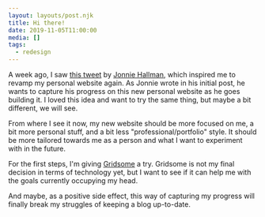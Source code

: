 ```yaml
---
layout: layouts/post.njk
title: Hi there!
date: 2019-11-05T11:00:00
media: []
tags:
  - redesign
---
```


A week ago, I saw [this tweet](https://twitter.com/destroytoday/status/1188617015583526913) by [Jonnie Hallman](https://twitter.com/destroytoday), which inspired me to revamp my personal website again. As Jonnie wrote in his initial post, he wants to capture his progress on this new personal website as he goes building it. I loved this idea and want to try the same thing, but maybe a bit different, we will see.

From where I see it now, my new website should be more focused on me, a bit more personal stuff, and a bit less "professional/portfolio" style. It should be more tailored towards me as a person and what I want to experiment with in the future.

For the first steps, I'm giving [Gridsome](https://gridsome.org) a try. Gridsome is not my final decision in terms of technology yet, but I want to see if it can help me with the goals currently occupying my head.

And maybe, as a positive side effect, this way of capturing my progress will finally break my struggles of keeping a blog up-to-date.
